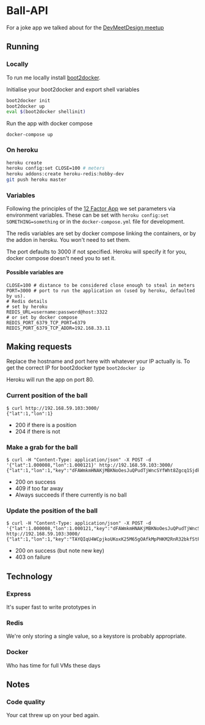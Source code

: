 # Ball-API

For a joke app we talked about for the [DevMeetDesign meetup](http://www.meetup.com/devmeetdesign/)

## Running 

### Locally

To run me locally install [boot2docker](http://boot2docker.io/).

Initialise your boot2docker and export shell variables

```bash
boot2docker init
boot2docker up
eval $(boot2docker shellinit)
```

Run the app with docker compose

```shell
docker-compose up
```

### On heroku

```bash
heroku create
heroku config:set CLOSE=100 # meters
heroku addons:create heroku-redis:hobby-dev
git push heroku master
```

### Variables

Following the principles of the [12 Factor App](12factor.net) we set parameters via environment variables. These can be set with ```heroku config:set SOMETHING=something``` or in the ```docker-compose.yml``` file for development.

The redis variables are set by docker compose linking the containers, or by the addon in heroku. You won't need to set them.

The port defaults to 3000 if not specified. Heroku will specify it for you, docker compose doesn't need you to set it.

#### Possible variables are

```shell
CLOSE=100 # distance to be considered close enough to steal in meters
PORT=3000 # port to run the application on (used by heroku, defaulted by us).
# Redis details
# set by heroku
REDIS_URL=username:password@host:3322
# or set by docker compose
REDIS_PORT_6379_TCP_PORT=6379 
REDIS_PORT_6379_TCP_ADDR=192.168.33.11
```

## Making requests

Replace the hostname and port here with whatever your IP actually is. To get the correct IP for boot2docker type ```boot2docker ip```

Heroku will run the app on port 80.


### Current position of the ball

```shell
$ curl http://192.168.59.103:3000/
{"lat":1,"lon":1}
```

* 200 if there is a position
* 204 if there is not

### Make a grab for the ball

```shell
$ curl -H "Content-Type: application/json" -X POST -d '{"lat":1.000008,"lon":1.000121}' http://192.168.59.103:3000/
{"lat":1,"lon":1,"key":"dFAWmkmHNAKjMBKNoOesJuQPudTjWncSYfWht8Zgcq1Sjdkgsd7WSc8oeI6qksirif95w6vef6JJNaSTzDT3slCHDIU87PNCB47"}
```
* 200 on success
* 409 if too far away
* Always succeeds if there currently is no ball

### Update the position of the ball

```shell
$ curl -H "Content-Type: application/json" -X POST -d '{"lat":1.000008,"lon":1.000121,"key":"dFAWmkmHNAKjMBKNoOesJuQPudTjWncSYfWht8Zgcq1Sjdkgsd7WSc8oeI6qksirif95w6vef6JJNaSTzDT3slCHDIU87PNCB47"}' http://192.168.59.103:3000/
{"lat":1,"lon":1,"key":"TAYQIqU4WCpjkoUKoxK25M65gOAfkMpPHKM2RnR32bkfStP4V2wNmaGvdfGzPT8LegWLR5yoplD"}
```

* 200 on success (but note new key)
* 403 on failure

## Technology

### Express
It's super fast to write prototypes in

### Redis
We're only storing a single value, so a keystore is probably appropriate.

### Docker

Who has time for full VMs these days

## Notes

### Code quality

Your cat threw up on your bed again.

